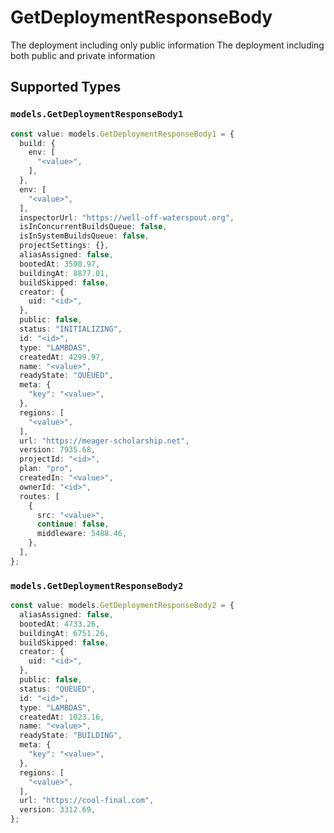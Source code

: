# GetDeploymentResponseBody

The deployment including only public information
The deployment including both public and private information


## Supported Types

### `models.GetDeploymentResponseBody1`

```typescript
const value: models.GetDeploymentResponseBody1 = {
  build: {
    env: [
      "<value>",
    ],
  },
  env: [
    "<value>",
  ],
  inspectorUrl: "https://well-off-waterspout.org",
  isInConcurrentBuildsQueue: false,
  isInSystemBuildsQueue: false,
  projectSettings: {},
  aliasAssigned: false,
  bootedAt: 3590.97,
  buildingAt: 8877.01,
  buildSkipped: false,
  creator: {
    uid: "<id>",
  },
  public: false,
  status: "INITIALIZING",
  id: "<id>",
  type: "LAMBDAS",
  createdAt: 4299.97,
  name: "<value>",
  readyState: "QUEUED",
  meta: {
    "key": "<value>",
  },
  regions: [
    "<value>",
  ],
  url: "https://meager-scholarship.net",
  version: 7935.68,
  projectId: "<id>",
  plan: "pro",
  createdIn: "<value>",
  ownerId: "<id>",
  routes: [
    {
      src: "<value>",
      continue: false,
      middleware: 5488.46,
    },
  ],
};
```

### `models.GetDeploymentResponseBody2`

```typescript
const value: models.GetDeploymentResponseBody2 = {
  aliasAssigned: false,
  bootedAt: 4733.26,
  buildingAt: 6751.26,
  buildSkipped: false,
  creator: {
    uid: "<id>",
  },
  public: false,
  status: "QUEUED",
  id: "<id>",
  type: "LAMBDAS",
  createdAt: 1023.16,
  name: "<value>",
  readyState: "BUILDING",
  meta: {
    "key": "<value>",
  },
  regions: [
    "<value>",
  ],
  url: "https://cool-final.com",
  version: 3312.69,
};
```

